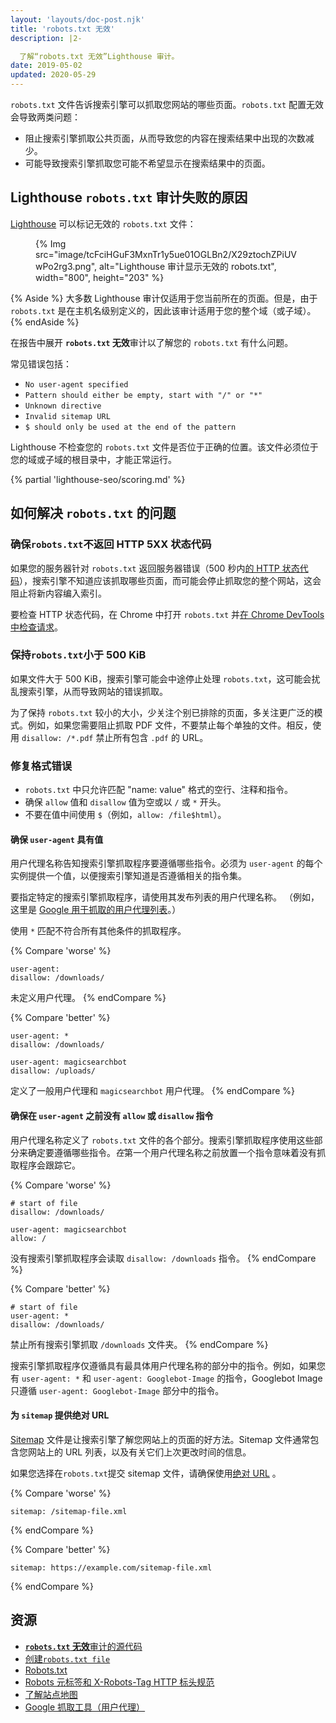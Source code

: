 ```yaml
---
layout: 'layouts/doc-post.njk'
title: 'robots.txt 无效'
description: |2-

  了解“robots.txt 无效”Lighthouse 审计。
date: 2019-05-02
updated: 2020-05-29
---
```


`robots.txt` 文件告诉搜索引擎可以抓取您网站的哪些页面。`robots.txt` 配置无效会导致两类问题：

- 阻止搜索引擎抓取公共页面，从而导致您的内容在搜索结果中出现的次数减少。
- 可能导致搜索引擎抓取您可能不希望显示在搜索结果中的页面。

## Lighthouse `robots.txt` 审计失败的原因

[Lighthouse](https://developers.google.com/web/tools/lighthouse/) 可以标记无效的 `robots.txt` 文件：

<figure>{% Img src="image/tcFciHGuF3MxnTr1y5ue01OGLBn2/X29ztochZPiUVwPo2rg3.png", alt="Lighthouse 审计显示无效的 robots.txt", width="800", height="203" %}</figure>

{% Aside %} 大多数 Lighthouse 审计仅适用于您当前所在的页面。但是，由于 `robots.txt` 是在主机名级别定义的，因此该审计适用于您的整个域（或子域）。 {% endAside %}

在报告中展开 **`robots.txt` 无效**审计以了解您的 `robots.txt` 有什么问题。

常见错误包括：

- `No user-agent specified`
- `Pattern should either be empty, start with "/" or "*"`
- `Unknown directive`
- `Invalid sitemap URL`
- `$ should only be used at the end of the pattern`

Lighthouse 不检查您的 `robots.txt` 文件是否位于正确的位置。该文件必须位于您的域或子域的根目录中，才能正常运行。

{% partial 'lighthouse-seo/scoring.md' %}

## 如何解决 `robots.txt` 的问题

### 确保`robots.txt`不返回 HTTP 5XX 状态代码

如果您的服务器针对 `robots.txt` 返回服务器错误（500 秒内[的 HTTP 状态代码](/http-status-code)），搜索引擎不知道应该抓取哪些页面，而可能会停止抓取您的整个网站，这会阻止将新内容编入索引。

要检查 HTTP 状态代码，在 Chrome 中打开 `robots.txt` 并[在 Chrome DevTools 中检查请求](https://developers.google.com/web/tools/chrome-devtools/network/reference#analyze)。

### 保持`robots.txt`小于 500 KiB

如果文件大于 500 KiB，搜索引擎可能会中途停止处理 `robots.txt`，这可能会扰乱搜索引擎，从而导致网站的错误抓取。

为了保持 `robots.txt` 较小的大小，少关注个别已排除的页面，多关注更广泛的模式。例如，如果您需要阻止抓取 PDF 文件，不要禁止每个单独的文件。相反，使用 `disallow: /*.pdf` 禁止所有包含 `.pdf` 的 URL。

### 修复格式错误

- `robots.txt` 中只允许匹配 "name: value" 格式的空行、注释和指令。
- 确保 `allow` 值和 `disallow` 值为空或以 `/` 或 `*` 开头。
- 不要在值中间使用 `$`（例如，`allow: /file$html`）。

#### 确保 `user-agent` 具有值

用户代理名称告知搜索引擎抓取程序要遵循哪些指令。必须为 `user-agent` 的每个实例提供一个值，以便搜索引擎知道是否遵循相关的指令集。

要指定特定的搜索引擎抓取程序，请使用其发布列表的用户代理名称。 （例如，这里是 [Google 用于抓取的用户代理列表](https://support.google.com/webmasters/answer/1061943)。）

使用 `*` 匹配不符合所有其他条件的抓取程序。

{% Compare 'worse' %}

```text
user-agent:
disallow: /downloads/
```

未定义用户代理。 {% endCompare %}

{% Compare 'better' %}

```text
user-agent: *
disallow: /downloads/

user-agent: magicsearchbot
disallow: /uploads/
```

定义了一般用户代理和 `magicsearchbot` 用户代理。 {% endCompare %}

#### 确保在 `user-agent` 之前没有 `allow` 或 `disallow` 指令

用户代理名称定义了 `robots.txt` 文件的各个部分。搜索引擎抓取程序使用这些部分来确定要遵循哪些指令。*在*第一个用户代理名称之前放置一个指令意味着没有抓取程序会跟踪它。

{% Compare 'worse' %}

```text
# start of file
disallow: /downloads/

user-agent: magicsearchbot
allow: /
```

没有搜索引擎抓取程序会读取 `disallow: /downloads` 指令。 {% endCompare %}

{% Compare 'better' %}

```text
# start of file
user-agent: *
disallow: /downloads/
```

禁止所有搜索引擎抓取 `/downloads` 文件夹。 {% endCompare %}

搜索引擎抓取程序仅遵循具有最具体用户代理名称的部分中的指令。例如，如果您有 `user-agent: *` 和 `user-agent: Googlebot-Image` 的指令，Googlebot Image 只遵循 `user-agent: Googlebot-Image` 部分中的指令。

#### 为 `sitemap` 提供绝对 URL

[Sitemap](https://support.google.com/webmasters/answer/156184) 文件是让搜索引擎了解您网站上的页面的好方法。Sitemap 文件通常包含您网站上的 URL 列表，以及有关它们上次更改时间的信息。

如果您选择在`robots.txt`提交 sitemap 文件，请确保使用[绝对 URL](https://tools.ietf.org/html/rfc3986#page-27) 。

{% Compare 'worse' %}

```text
sitemap: /sitemap-file.xml
```

{% endCompare %}

{% Compare 'better' %}

```text
sitemap: https://example.com/sitemap-file.xml
```

{% endCompare %}

## 资源

- [**`robots.txt` 无效**审计的源代码](https://github.com/GoogleChrome/lighthouse/blob/master/lighthouse-core/audits/seo/robots-txt.js)
- [创建`robots.txt file`](https://support.google.com/webmasters/answer/6062596)
- [Robots.txt](https://moz.com/learn/seo/robotstxt)
- [Robots 元标签和 X-Robots-Tag HTTP 标头规范](https://developers.google.com/search/reference/robots_meta_tag)
- [了解站点地图](https://support.google.com/webmasters/answer/156184)
- [Google 抓取工具（用户代理）](https://support.google.com/webmasters/answer/1061943)
